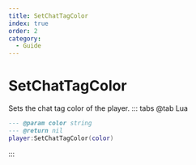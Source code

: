 ```yaml
---
title: SetChatTagColor
index: true
order: 2
category:
  - Guide
---
```


# SetChatTagColor
Sets the chat tag color of the player.
::: tabs
@tab Lua
```lua
--- @param color string
--- @return nil
player:SetChatTagColor(color)
```

:::